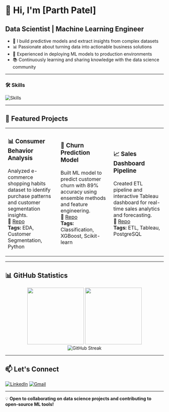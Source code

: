 # 👋 Hi, I'm [Parth Patel]

## Data Scientist | Machine Learning Engineer

- 🔬 I build predictive models and extract insights from complex datasets
- 📊 Passionate about turning data into actionable business solutions
- 🤖 Experienced in deploying ML models to production environments
- 📚 Continuously learning and sharing knowledge with the data science community

---

### 🛠️ Skills

<p align="left">
<img src="https://skillicons.dev/icons?i=python,postgres,Tableau,docker,github,aws,gcp,fastapi,flask" alt="Skills" />
</p>

---

## 🚀 Featured Projects

<table>
<tr>
<td width="33%">

### 📊 Consumer Behavior Analysis
Analyzed e-commerce shopping habits dataset to identify purchase patterns and customer segmentation insights.  
🔗 [Repo](https://github.com/patelandpatel/Consumer-Behavior-and-Shopping-Habits-Dataset)  
**Tags:** EDA, Customer Segmentation, Python

</td>
<td width="33%">

### 🤖 Churn Prediction Model
Built ML model to predict customer churn with 89% accuracy using ensemble methods and feature engineering.  
🔗 [Repo](https://github.com/patelandpatel/your-repo-name)  
**Tags:** Classification, XGBoost, Scikit-learn

</td>
<td width="33%">

### 📈 Sales Dashboard Pipeline
Created ETL pipeline and interactive Tableau dashboard for real-time sales analytics and forecasting.  
🔗 [Repo](https://github.com/patelandpatel/your-repo-name)  
**Tags:** ETL, Tableau, PostgreSQL

</td>
</tr>
</table>

---

## 📊 GitHub Statistics

<div align="center">
  <img height="180em" src="https://github-readme-stats.vercel.app/api?username=patelandpatel&show_icons=true&theme=tokyonight&include_all_commits=true&count_private=true&hide_border=true"/>
  <img height="180em" src="https://github-readme-stats.vercel.app/api/top-langs/?username=patelandpatel&layout=compact&langs_count=8&theme=tokyonight&hide_border=true"/>
</div>

<div align="center">
  <img src="https://github-readme-streak-stats.herokuapp.com/?user=patelandpatel&theme=tokyonight&hide_border=true" alt="GitHub Streak"/>
</div>

---

## 📫 Let's Connect

[![LinkedIn](https://img.shields.io/badge/LinkedIn-0077B5?style=for-the-badge&logo=linkedin&logoColor=white)](https://linkedin.com/in/yourprofile)
[![Gmail](https://img.shields.io/badge/Gmail-D14836?style=for-the-badge&logo=gmail&logoColor=white)](mailto:your.email@example.com)
<!-- [![Portfolio](https://img.shields.io/badge/Portfolio-000000?style=for-the-badge&logo=About.me&logoColor=white)](https://yourportfolio.com) -->

---

💡 **Open to collaborating on data science projects and contributing to open-source ML tools!**
